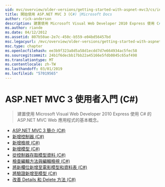 ```yaml
---
uid: mvc/overview/older-versions/getting-started-with-aspnet-mvc3/cs/index
title: 開始使用 ASP.NET MVC 3 (C#) |Microsoft Docs
author: rick-anderson
description: 建置使用 Microsoft Visual Web Developer 2010 Express 使用 C# 的 ASP.NET MVC Web 應用程式的基本概念。
ms.author: riande
ms.date: 04/12/2012
ms.assetid: 807b50ae-2e7c-450c-b559-e04bd56457bd
msc.legacyurl: /mvc/overview/older-versions/getting-started-with-aspnet-mvc3/cs
msc.type: chapter
ms.openlocfilehash: ee3b9f323a8d5a58d1ecdd7d7e664934ac5fec58
ms.sourcegitcommit: 24b1f6decbb17bb22a45166e5fdb0845c65af498
ms.translationtype: MT
ms.contentlocale: zh-TW
ms.lasthandoff: 03/01/2019
ms.locfileid: "57019565"
---
```

<a name="getting-started-with-aspnet-mvc-3-c"></a>ASP.NET MVC 3 使用者入門 (C#)
====================
> 建置使用 Microsoft Visual Web Developer 2010 Express 使用 C# 的 ASP.NET MVC Web 應用程式的基本概念。


- [ASP.NET MVC 3 簡介 (C#)](intro-to-aspnet-mvc-3.md)
- [新增控制器 (C#)](adding-a-controller.md)
- [新增檢視 (C#)](adding-a-view.md)
- [新增模型 (C#)](adding-a-model.md)
- [從控制器存取模型資料 (C#)](accessing-your-models-data-from-a-controller.md)
- [檢查編輯方法與編輯檢視 (C#)](examining-the-edit-methods-and-edit-view.md)
- [將新欄位新增至電影模型和資料表 (C#)](adding-a-new-field.md)
- [將驗證新增至模型 (C#)](adding-validation-to-the-model.md)
- [改善 Details 和 Delete 方法 (C#)](improving-the-details-and-delete-methods.md)
